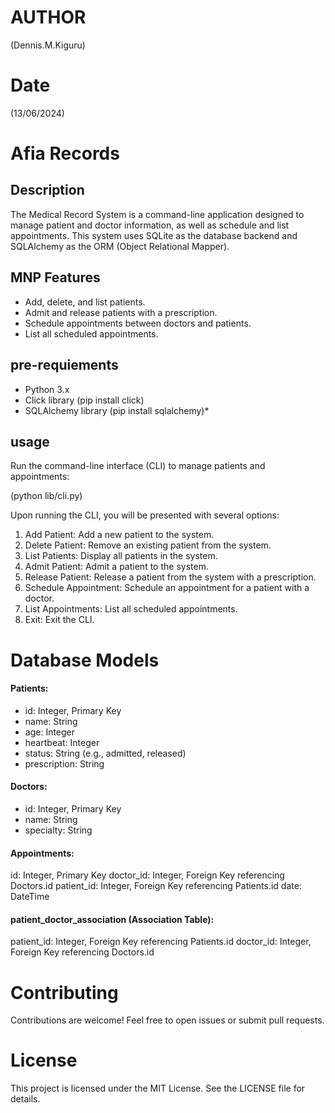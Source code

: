 # AUTHOR
(Dennis.M.Kiguru)

# Date
(13/06/2024)

# Afia Records

## Description
The Medical Record System is a command-line application designed to manage patient and doctor information, as well as schedule and list appointments. This system uses SQLite as the database backend and SQLAlchemy as the ORM (Object Relational Mapper).

## MNP Features
* Add, delete, and list patients.
* Admit and release patients with a prescription.
* Schedule appointments between doctors and patients.
* List all scheduled appointments.


## pre-requiements 
* Python 3.x
* Click library (pip install click)
* SQLAlchemy library (pip install sqlalchemy)*

## usage
Run the command-line interface (CLI) to manage patients and appointments:

(python lib/cli.py)

Upon running the CLI, you will be presented with several options:

1. Add Patient: Add a new patient to the system.
1. Delete Patient: Remove an existing patient from the system.
1. List Patients: Display all patients in the system.
1. Admit Patient: Admit a patient to the system.
1. Release Patient: Release a patient from the system with a prescription.
1. Schedule Appointment: Schedule an appointment for a patient with a doctor.
1. List Appointments: List all scheduled appointments.
1. Exit: Exit the CLI.


# Database Models

#### Patients:

* id: Integer, Primary Key
* name: String
* age: Integer
* heartbeat: Integer
* status: String (e.g., admitted, released)
* prescription: String


#### Doctors:

* id: Integer, Primary Key
* name: String
* specialty: String


#### Appointments:

id: Integer, Primary Key
doctor_id: Integer, Foreign Key referencing Doctors.id
patient_id: Integer, Foreign Key referencing Patients.id
date: DateTime


#### patient_doctor_association (Association Table):

patient_id: Integer, Foreign Key referencing Patients.id
doctor_id: Integer, Foreign Key referencing Doctors.id



# Contributing
Contributions are welcome! Feel free to open issues or submit pull requests.

# License
This project is licensed under the MIT License. See the LICENSE file for details.